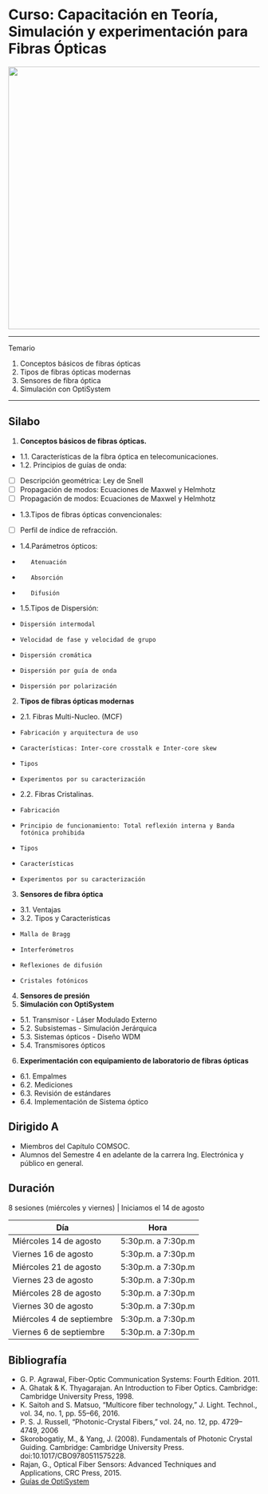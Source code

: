 # Curso: Capacitación en Teoría, Simulación y experimentación para Fibras Ópticas
<img src="https://www.smartoptics.com/wp-content/uploads/2017/05/A2-optical-fiber.png" width="525"/>

*******
Temario  
 1. Conceptos básicos de fibras ópticas
 2. Tipos de fibras ópticas modernas
 3. Sensores de fibra óptica
 4. Simulación con OptiSystem

*******
## Silabo
1. **Conceptos básicos de fibras ópticas.**
-   1.1. Características de la fibra óptica en telecomunicaciones.
-   1.2. Principios de guías de onda:
- [ ] Descripción geométrica: Ley de Snell
- [ ] Propagación de modos: Ecuaciones de Maxwel y Helmhotz
- [ ] Propagación de modos: Ecuaciones de Maxwel y Helmhotz
- 1.3.Tipos de fibras ópticas convencionales:
- [ ] Perfil de índice de refracción.
- 1.4.Parámetros ópticos:
-        Atenuación
-        Absorción
-        Difusión
- 1.5.Tipos de Dispersión:
-     Dispersión intermodal
-     Velocidad de fase y velocidad de grupo
-     Dispersión cromática
-     Dispersión por guía de onda
-     Dispersión por polarización
2. **Tipos de fibras ópticas modernas**
- 2.1. Fibras Multi-Nucleo. (MCF)
-     Fabricación y arquitectura de uso
-     Características: Inter-core crosstalk e Inter-core skew
-     Tipos
-     Experimentos por su caracterización
- 2.2. Fibras Cristalinas.
-     Fabricación
-     Principio de funcionamiento: Total reflexión interna y Banda fotónica prohibida
-     Tipos
-     Características
-     Experimentos por su caracterización
3. **Sensores de fibra óptica**
- 3.1. Ventajas
- 3.2. Tipos y Características
-     Malla de Bragg
-     Interferómetros
-     Reflexiones de difusión
-     Cristales fotónicos
4. **Sensores de presión**
5. **Simulación con OptiSystem**
- 5.1. Transmisor - Láser Modulado Externo
- 5.2. Subsistemas - Simulación Jerárquica
- 5.3. Sistemas ópticos - Diseño WDM
- 5.4. Transmisores ópticos
6. **Experimentación con equipamiento de laboratorio de fibras ópticas**
- 6.1. Empalmes
- 6.2. Mediciones
- 6.3. Revisión de estándares
- 6.4. Implementación de Sistema óptico

## Dirigido A
- Miembros del Capítulo COMSOC.
- Alumnos del Semestre 4 en adelante de la carrera Ing. Electrónica y público en general.

## Duración
8 sesiones (miércoles y viernes) | Iniciamos el 14 de agosto 

Día | Hora
------------ | -------------
Miércoles 14 de agosto | 5:30p.m. a 7:30p.m
Viernes 16 de agosto | 5:30p.m. a 7:30p.m
Miércoles 21 de agosto | 5:30p.m. a 7:30p.m
Viernes 23 de agosto | 5:30p.m. a 7:30p.m
Miércoles 28 de agosto | 5:30p.m. a 7:30p.m
Viernes 30 de agosto | 5:30p.m. a 7:30p.m
Miércoles 4 de septiembre | 5:30p.m. a 7:30p.m
Viernes 6 de septiembre | 5:30p.m. a 7:30p.m

## Bibliografía
- G. P. Agrawal, Fiber-Optic Communication Systems: Fourth Edition. 2011.
- A. Ghatak & K. Thyagarajan. An Introduction to Fiber Optics. Cambridge: Cambridge University Press, 1998.
- K. Saitoh and S. Matsuo, “Multicore fiber technology,” J. Light. Technol., vol. 34, no. 1, pp. 55–66, 2016.
- P. S. J. Russell, “Photonic-Crystal Fibers,” vol. 24, no. 12, pp. 4729–4749, 2006
- Skorobogatiy, M., & Yang, J. (2008). Fundamentals of Photonic Crystal Guiding. Cambridge: Cambridge University Press. doi:10.1017/CBO9780511575228.
- Rajan, G., Optical Fiber Sensors: Advanced Techniques and Applications, CRC Press, 2015.
- [Guías de OptiSystem](https://optiwave.com/category/optisystem-manuals/optisystem-tutorials/) 
